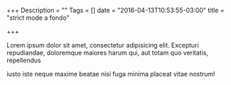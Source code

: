 +++
Description = ""
Tags = []
date = "2016-04-13T10:53:55-03:00"
title = "strict mode a fondo"

+++

Lorem ipsum dolor sit amet, consectetur adipisicing elit. Excepturi repudiandae, doloremque maiores harum qui, aut totam quo veritatis, repellendus

<!--more-->

iusto iste neque maxime beatae nisi fuga minima placeat vitae nostrum!